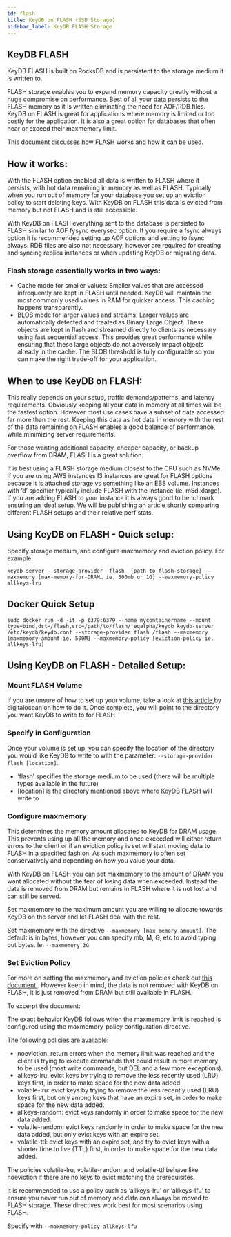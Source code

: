 ```yaml
---
id: flash          
title: KeyDB on FLASH (SSD Storage)
sidebar_label: KeyDB FLASH Storage
---
```


## KeyDB FLASH

KeyDB FLASH is built on RocksDB and is persistent to the storage medium it is written to.

FLASH storage enables you to expand memory capacity greatly without a huge compromise on performance. Best of all your data persists to the FLASH memory as it is written eliminating the need for AOF/RDB files. KeyDB on FLASH is great for applications where memory is limited or too costly for the application. It is also a great option for databases that often near or exceed their maxmemory limit. 

This document discusses how FLASH works and how it can be used.

## How it works:

With the FLASH option enabled all data is written to FLASH where it persists, with hot data remaining in memory as well as FLASH. Typically when you run out of memory for your database you set up an eviction policy to start deleting keys. With KeyDB on FLASH this data is evicted from memory but not FLASH and is still accessible.

With KeyDB on FLASH everything sent to the database is persisted to FLASH similar to AOF fysync everysec option. If you require a fsync always option it is recommended setting up AOF options and setting to fsync always. RDB files are also not necessary, however are required for creating and syncing replica instances or when updating KeyDB or migrating data.

### Flash storage essentially works in two ways:

* Cache mode for smaller values: Smaller values that are accessed infrequently are kept in FLASH until needed.  KeyDB will maintain the most commonly used values in RAM for quicker access.  This caching happens transparently.
* BLOB mode for larger values and streams: Larger values are automatically detected and treated as Binary Large Object.  These objects are kept in flash and streamed directly to clients as necessary using fast sequential access.  This provides great performance while ensuring that these large objects do not adversely impact objects already in the cache. The BLOB threshold is fully configurable so you can make the right trade-off for your application.  

## When to use KeyDB on FLASH:

This really depends on your setup, traffic demands/patterns, and latency requirements. Obviously keeping all your data in memory at all times will be the fastest option. However most use cases have a subset of data accessed far more than the rest. Keeping this data as hot data in memory with the rest of the data remaining on FLASH enables a good balance of performance, while minimizing server requirements.

For those wanting additional capacity, cheaper capacity, or backup overflow from DRAM, FLASH is a great solution.

It is best using a FLASH storage medium closest to the CPU such as NVMe. If you are using AWS instances I3 instances are great for FLASH options because it is attached storage vs something like an EBS volume. Instances with ‘d’ specifier typically include FLASH with the instance (ie. m5d.xlarge). If you are adding FLASH to your instance it is always good to benchmark ensuring an ideal setup. We will be publishing an article shortly comparing different FLASH setups and their relative perf stats.

## Using KeyDB on FLASH - Quick setup: 

Specify storage medium, and configure maxmemory and eviction policy. For example:
``` 
keydb-server --storage-provider  flash  [path-to-flash-storage] --maxmemory [max-memory-for-DRAM… ie. 500mb or 1G] --maxmemory-policy allkeys-lru
```

## Docker Quick Setup

```
sudo docker run -d -it -p 6379:6379 --name mycontainername --mount type=bind,dst=/flash,src=/path/to/flash/ eqalpha/keydb keydb-server /etc/keydb/keydb.conf --storage-provider flash /flash --maxmemory [maxmemory-amount-ie. 500M] --maxmemory-policy [eviction-policy ie. allkeys-lfu]
```

## Using KeyDB on FLASH - Detailed Setup:

### Mount FLASH Volume

If you are unsure of how to set up your volume, take a look at [ this article ](https://www.digitalocean.com/community/tutorials/how-to-partition-and-format-storage-devices-in-linux) by digitalocean on how to do it. Once complete, you will point to the directory you want KeyDB to write to for FLASH

### Specify in Configuration

Once your volume is set up, you can specify the location of the directory you would like KeyDB to write to with the parameter: `--storage-provider flash [location]`. 
* ‘flash’ specifies the storage medium to be used (there will be multiple types available in the future)
* [location] is the directory mentioned above where KeyDB FLASH will write to

### Configure maxmemory

This determines the memory amount allocated to KeyDB for DRAM usage. This prevents using up all the memory and once exceeded will either return errors to the client or if an eviction policy is set will start moving data to FLASH in a specified fashion. As such maxmemory is often set conservatively and depending on how you value your data.

With KeyDB on FLASH you can set maxmemory to the amount of DRAM you want allocated without the fear of losing data when exceeded. Instead the data is removed from DRAM but remains in FLASH where it is not lost and can still be served.

Set maxmemory to the maximum amount you are willing to allocate towards KeyDB on the server and let FLASH deal with the rest.

Set maxmemory with the directive `--maxmemory [max-memory-amount]`. The default is in bytes, however you can specify mb, M, G, etc to avoid typing out bytes. Ie. `--maxmemory 3G`

### Set Eviction Policy

For more on setting the maxmemory and eviction policies check out [ this document ](https://docs.keydb.dev/docs/lru-cache/). However keep in mind, the data is not removed with KeyDB on FLASH, it is just removed from DRAM but still available in FLASH.

To excerpt the document:

The exact behavior KeyDB follows when the maxmemory limit is reached is configured using the maxmemory-policy configuration directive.

The following policies are available:
* noeviction: return errors when the memory limit was reached and the client is trying to execute commands that could result in more memory to be used (most write commands, but DEL and a few more exceptions).
* allkeys-lru: evict keys by trying to remove the less recently used (LRU) keys first, in order to make space for the new data added.
* volatile-lru: evict keys by trying to remove the less recently used (LRU) keys first, but only among keys that have an expire set, in order to make space for the new data added.
* allkeys-random: evict keys randomly in order to make space for the new data added.
* volatile-random: evict keys randomly in order to make space for the new data added, but only evict keys with an expire set.
* volatile-ttl: evict keys with an expire set, and try to evict keys with a shorter time to live (TTL) first, in order to make space for the new data added.

The policies volatile-lru, volatile-random and volatile-ttl behave like noeviction if there are no keys to evict matching the prerequisites.

It is recommended to use a policy such as ‘allkeys-lru’ or ‘allkeys-lfu’ to ensure you never run out of memory and data can always be moved to FLASH storage. These directives work best for most scenarios using FLASH.

Specify with `--maxmemory-policy allkeys-lfu`

